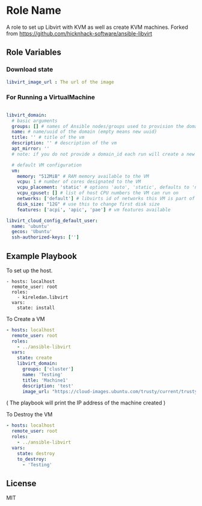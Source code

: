 Role Name
=========

A role to set up Libvirt with KVM as well as create KVM machines. Forked from https://github.com/hicknhack-software/ansible-libvirt

Role Variables
--------------

### Download state
``` yaml
libvirt_image_url : The url of the image 
```

### For Running a VirtualMachine

``` yaml

libvirt_domain:
  # basic arguments
  groups: [] # names of Ansible nodes/groups used to provision the domain
  name: # name/uuid of the domain (empty means new uuid)
  title: '' # title of the vm
  description: '' # description of the vm
  apt_mirror: ''
  # note: if you do not provide a domain_id each run will create a new vm!

  # default VM configuration
  vm:
    memory: "512MiB" # RAM memory available to the VM
    vcpu: 1 # number of cores designated to the VM
    vcpu_placement: 'static' # options 'auto', 'static', defaults to 'numatune'
    vcpu_cpuset: [] # list of host CPU numbers the VM can run on
    networks: ['default'] # libvirts id of networks this VM is part of
    disk_size: "12G" # use this to change first disk size
    features: ['acpi', 'apic', 'pae'] # vm features available

libvirt_cloud_config_default_user:
  name: 'ubuntu'
  gecos: 'Ubuntu'
  ssh-authorized-keys: ['']
```

Example Playbook
----------------

To set up the host. 

    - hosts: localhost
	  remote_user: root
	  roles:
	    - kireledan.libvirt
	  vars:
	    state: install

To Create a VM

``` yaml
- hosts: localhost
  remote_user: root
  roles:
    - ../ansible-libvirt
  vars:
    state: create
    libvirt_domain:
      groups: ['cluster'] 
      name: 'Testing'
      title: 'Machine1' 
      description: 'test'
      image_url: "https://cloud-images.ubuntu.com/trusty/current/trusty-server-cloudimg-amd64-disk1.img"

```
( The playbook will print the IP address of the machine created )


To Destroy the VM

``` yaml
- hosts: localhost
  remote_user: root
  roles:
    - ../ansible-libvirt
  vars:
    state: destroy
    to_destroy: 
      - 'Testing'
```

License
-------

MIT

